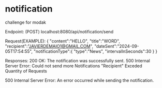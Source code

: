# notification
challenge for modak

Endpoint:
(POST) localhost:8080/api/notification/send

Request(EXAMPLE): 
{
    "content":"HELLO",
    "title":"WORD",
    "recipient":"JAVIERDEMAIO1@GMAIL.COM",
    "dateSent":"2024-09-05T17:54:55",
    "notificationType":{
        "type":"News",
     "intervalInSeconds":30
    }
}

Responses:
200 OK: The notification was successfully sent.
500 Internal Server Error: Could not send more Notifications "Recipient" Exceded Quantity of Requests

500 Internal Server Error: An error occurred while sending the notification.
